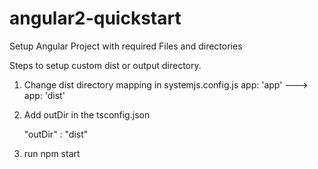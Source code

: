 # angular2-quickstart
Setup Angular Project with required Files and directories

Steps to setup custom dist or output directory.

1. Change dist directory mapping in systemjs.config.js
    app: 'app'    --->    app: 'dist'

2. Add outDir in the tsconfig.json

    "outDir" : "dist"

3. run npm start
